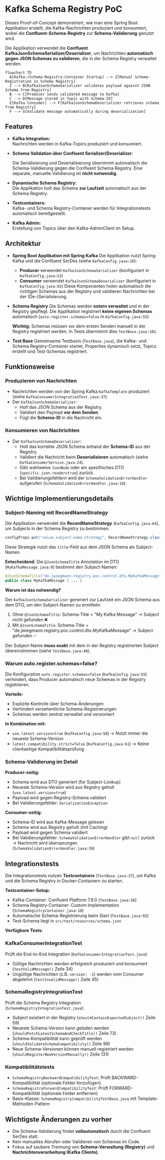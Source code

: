 # Kafka Schema Registry PoC

Dieses Proof-of-Concept demonstriert, wie man eine Spring Boot Applikation erstellt, die Kafka-Nachrichten produziert
und konsumiert, wobei die **Confluent-Schema-Registry** zur **Schema-Validierung** genutzt wird.  

Die Applikation verwendet die **Confluent KafkaJsonSchemaSerializer/Deserializer**, um Nachrichten **automatisch gegen
JSON Schemas zu validieren**, die in der Schema Registry verwaltet werden.

```mermaid
flowchart TD
  A[Kafka-/Schema-Registry-Container Startup] --> Z[Manual Schema-Registration in Schema Registry]
  Z --> B[KafkaJsonSchemaSerializer validates payload against JSON Schema from Registry]
  B --> C[Producer sends validated message to Kafka]
  C --> D[Message stored in Topic with Schema-ID]
  E[Kafka Consumer] --> F[KafkaJsonSchemaDeserializer retrieves schema from Registry]
  F --> G[Validate message automatically during deserialization]
```

## Features

- **Kafka Integration:**  
Nachrichten werden in Kafka-Topics produziert und konsumiert.


- **Schema Validation über Confluent Serializer/Deserializer:** 

  Die Serialisierung und Deserialisierung übernimmt automatisch die Schema-Validierung gegen die Confluent Schema Registry.
  Eine separate, manuelle Validierung ist **nicht notwendig**.


- **Dynamische Schema Registry:**  
  Die Applikation holt das Schema **zur Laufzeit** automatisch aus der Schema Registry.


- **Testcontainers:**  
  Kafka- und Schema Registry-Container werden für Integrationstests automatisch bereitgestellt.


- **Kafka Admin:**  
  Erstellung von Topics über den Kafka-AdminClient im Setup.

## Architektur

- **Spring Boot Applikation mit Spring Kafka**
  Die Applikation nutzt Spring Kafka und die Confluent SerDes (siehe `KafkaConfig.java:26`):
  - **Producer** verwendet `KafkaJsonSchemaSerializer` (konfiguriert in `KafkaConfig.java:52`)
  - **Consumer** verwendet `KafkaJsonSchemaDeserializer` (konfiguriert in `KafkaConfig.java:92`)
    Diese Komponenten holen automatisch die richtigen Schemas aus der Registry und validieren Nachrichten bei der (De-)Serialisierung.


- **Schema Registry**
  Die Schemas werden **extern verwaltet** und in der Registry gepflegt.
  Die Applikation registriert **keine eigenen Schemas** automatisch (`auto.register.schemas=false` in `KafkaConfig.java:55`).

  **Wichtig:** Schemas müssen vor dem ersten Senden manuell in der Registry registriert werden. In Tests übernimmt dies `TestBase.java:102`.


- **Test Base**
  Gemeinsame Testbasis (`TestBase.java`), die Kafka- und Schema Registry-Container startet, Properties dynamisch setzt, Topics erstellt und Test-Schemas registriert.

## Funktionsweise

### Produzieren von Nachrichten
- Nachrichten werden von der Spring Kafka `KafkaTemplate` produziert (siehe `KafkaConsumerIntegrationTest.java:37`).
- Der `KafkaJsonSchemaSerializer`:
  - Holt das JSON Schema aus der Registry.
  - Validiert den Payload **vor dem Senden**.
  - Fügt die **Schema-ID** in die Nachricht ein.

### Konsumieren von Nachrichten
- Der `KafkaJsonSchemaDeserializer`:
  - Holt das korrekte JSON Schema anhand der **Schema-ID** aus der Registry.
  - Validiert die Nachricht beim **Deserialisieren** automatisch (siehe `KafkaConsumerService.java:24`).
  - Gibt wahlweise `JsonNode` oder ein spezifisches DTO (`specific.json.reader=true`) zurück.
  - Bei Validierungsfehlern wird der `SchemaValidationErrorHandler` aufgerufen (`SchemaValidationErrorHandler.java:18`).

## Wichtige Implementierungsdetails

### Subject-Naming mit RecordNameStrategy

Die Applikation verwendet die **RecordNameStrategy** (`KafkaConfig.java:64`), um Subjects in der Schema Registry zu bestimmen:

```java
configProps.put("value.subject.name.strategy", RecordNameStrategy.class);
```

Diese Strategie nutzt das `title`-Feld aus dem JSON Schema als Subject-Namen.

**Entscheidend:** Die `@JsonSchemaTitle` Annotation im DTO (`MyKafkaMessage.java:9`) bestimmt den Subject-Namen:

```java
@JsonSchemaTitle("de.jwiegmann.registry.poc.control.dto.MyKafkaMessage")
public class MyKafkaMessage { ... }
```

**Warum ist das notwendig?**

Der `KafkaJsonSchemaSerializer` generiert zur Laufzeit ein JSON Schema aus dem DTO, um den Subject-Namen zu ermitteln:
1. Ohne `@JsonSchemaTitle`: Schema-Title = "My Kafka Message" → Subject nicht gefunden ❌
2. Mit `@JsonSchemaTitle`: Schema-Title = "de.jwiegmann.registry.poc.control.dto.MyKafkaMessage" → Subject gefunden ✅

Der Subject-Name **muss exakt** mit dem in der Registry registrierten Subject übereinstimmen (siehe `TestBase.java:48`).

### Warum auto.register.schemas=false?

Die Konfiguration `auto.register.schemas=false` (`KafkaConfig.java:55`) verhindert, dass Producer automatisch neue Schemas in der Registry registrieren.

**Vorteile:**
- Explizite Kontrolle über Schema-Änderungen
- Verhindert versehentliche Schema-Registrierungen
- Schemas werden zentral verwaltet und versioniert

**In Kombination mit:**
- `use.latest.version=true` (`KafkaConfig.java:58`) → Nutzt immer die neueste Schema-Version
- `latest.compatibility.strict=false` (`KafkaConfig.java:61`) → Keine clientseitige Kompatibilitätsprüfung

### Schema-Validierung im Detail

**Producer-seitig:**
- Schema wird aus DTO generiert (für Subject-Lookup)
- Neueste Schema-Version wird aus Registry geholt (`use.latest.version=true`)
- Payload wird gegen Registry-Schema validiert
- Bei Validierungsfehler: `SerializationException`

**Consumer-seitig:**
- Schema-ID wird aus Kafka-Message gelesen
- Schema wird aus Registry geholt (mit Caching)
- Payload wird gegen Schema validiert
- Bei Validierungsfehler: `SchemaValidationErrorHandler` gibt `null` zurück → Nachricht wird übersprungen (`SchemaValidationErrorHandler.java:39`)

## Integrationstests

Die Integrationstests nutzen **Testcontainers** (`TestBase.java:37`), um Kafka und die Schema Registry in Docker-Containern zu starten.

**Testcontainer-Setup:**
- Kafka-Container: Confluent Platform 7.9.0 (`TestBase.java:56`)
- Schema Registry-Container: Custom Implementation (`SchemaRegistryContainer.java:10`)
- Automatische Schema-Registrierung beim Start (`TestBase.java:92`)
- Test-Schema liegt in `src/test/resources/schema.json`

**Verfügbare Tests:**

### KafkaConsumerIntegrationTest
Prüft die End-to-End Integration (`KafkaConsumerIntegrationTest.java`):
- Gültige Nachrichten werden erfolgreich produziert und konsumiert (`testValidMessage()` Zeile 34)
- Ungültige Nachrichten (z.B. `version: -1`) werden vom Consumer abgelehnt (`testInvalidMessage()` Zeile 45)

### SchemaRegistryIntegrationTest
Prüft die Schema Registry Integration (`SchemaRegistryIntegrationTest.java`):
- Subject existiert in der Registry (`shouldContainExpectedSubject()` Zeile 59)
- Neueste Schema-Version kann geladen werden (`shouldFetchLatestSchemaAndCheckTitle()` Zeile 73)
- Schema-Kompatibilität kann geprüft werden (`shouldValidateSchemaCompatibility()` Zeile 99)
- Neue Schema-Versionen können manuell registriert werden (`shouldRegisterNewVersionManually()` Zeile 131)

### Kompatibilitätstests
- `SchemaRegistryBackwardCompatibilityTest`: Prüft BACKWARD-Kompatibilität (optionale Felder hinzufügen)
- `SchemaRegistryForwardCompatibilityTest`: Prüft FORWARD-Kompatibilität (optionale Felder entfernen)
- Basis-Klasse: `SchemaRegistryCompatibilityTestBase.java` mit Template-Methoden-Pattern

## Wichtigste Änderungen zu vorher

- Die Schema-Validierung findet **vollautomatisch** durch die Confluent SerDes statt.
- Kein manuelles Abrufen oder Validieren von Schemas im Code.
- Fokus auf saubere Trennung von **Schema-Verwaltung (Registry)** und **Nachrichtenverarbeitung (Kafka Clients)**.
